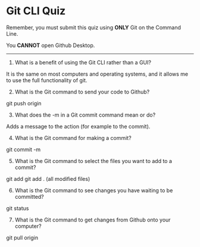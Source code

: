 # Git CLI Quiz

Remember, you must submit this quiz using **ONLY** Git on the Command Line.

You **CANNOT** open Github Desktop.

---

1. What is a benefit of using the Git CLI rather than a GUI?

It is the same on most computers and operating systems, and it allows me to use the full functionality of git.

2. What is the Git command to send your code to Github?

git push origin <branch name>

3. What does the -m in a Git commit command mean or do?

Adds a message to the action (for example to the commit).

4. What is the Git command for making a commit?

git commit -m <comment here>

5. What is the Git command to select the files you want to add to a commit?

git add <filename>
git add . (all modified files)

6. What is the Git command to see changes you have waiting to be committed?

git status

7. What is the Git command to get changes from Github onto your computer?

git pull origin <branch name>
